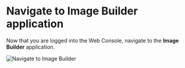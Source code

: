 # Navigate to Image Builder application
Now that you are logged into the Web Console, navigate to the **Image Builder** application.

![Navigate to Image Builder](/rhel-labs/scenarios/imagebuilder/assets/Nav-ImageBuilder.png)
